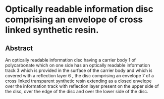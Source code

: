 # Optically readable information disc comprising an envelope of cross linked synthetic resin.

## Abstract
An optically readable information disc having a carrier body 1 of polycarbonate which on one side has an optically readable information track 3 which is provided in the surface of the carrier body and which is covered with a reflection layer 6 , the disc comprising an envelope 7 of a cross linked transparent synthetic resin extending as a closed envelope over the information track with reflection layer present on the upper side of the disc, over the edge of the disc and over the lower side of the disc.